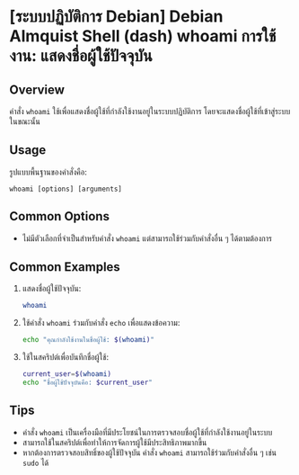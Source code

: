 # [ระบบปฏิบัติการ Debian] Debian Almquist Shell (dash) whoami การใช้งาน: แสดงชื่อผู้ใช้ปัจจุบัน

## Overview
คำสั่ง `whoami` ใช้เพื่อแสดงชื่อผู้ใช้ที่กำลังใช้งานอยู่ในระบบปฏิบัติการ โดยจะแสดงชื่อผู้ใช้ที่เข้าสู่ระบบในขณะนั้น

## Usage
รูปแบบพื้นฐานของคำสั่งคือ:

```
whoami [options] [arguments]
```

## Common Options
- ไม่มีตัวเลือกที่จำเป็นสำหรับคำสั่ง `whoami` แต่สามารถใช้ร่วมกับคำสั่งอื่น ๆ ได้ตามต้องการ

## Common Examples
1. แสดงชื่อผู้ใช้ปัจจุบัน:
   ```bash
   whoami
   ```

2. ใช้คำสั่ง `whoami` ร่วมกับคำสั่ง `echo` เพื่อแสดงข้อความ:
   ```bash
   echo "คุณกำลังใช้งานในชื่อผู้ใช้: $(whoami)"
   ```

3. ใช้ในสคริปต์เพื่อบันทึกชื่อผู้ใช้:
   ```bash
   current_user=$(whoami)
   echo "ชื่อผู้ใช้ปัจจุบันคือ: $current_user"
   ```

## Tips
- คำสั่ง `whoami` เป็นเครื่องมือที่มีประโยชน์ในการตรวจสอบชื่อผู้ใช้ที่กำลังใช้งานอยู่ในระบบ
- สามารถใช้ในสคริปต์เพื่อทำให้การจัดการผู้ใช้มีประสิทธิภาพมากขึ้น
- หากต้องการตรวจสอบสิทธิ์ของผู้ใช้ปัจจุบัน คำสั่ง `whoami` สามารถใช้ร่วมกับคำสั่งอื่น ๆ เช่น `sudo` ได้